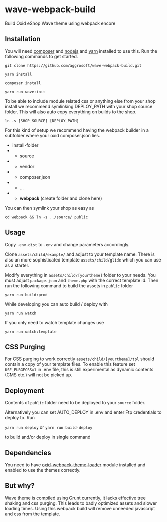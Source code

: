 # wave-webpack-build
Build Oxid eShop Wave theme using webpack encore

## Installation

You will need [composer](https://www.get-composer.org) and [nodejs](https://www.nodejs.org) and [yarn](https://yarnpkg.com/getting-started/install) installed to use this.
Run the following commands to get started.

`git clone https://github.com/aggrosoft/wave-webpack-build.git`

`yarn install`

`composer install`

`yarn run wave:init`

To be able to include module related css or anything else from your shop install we recommend symlinking DEPLOY_PATH with
your shop source folder. This will also auto copy everything on builds to the shop.

`ln -s [SHOP_SOURCE] [DEPLOY_PATH]`

For this kind of setup we recommend having the webpack builder in a subfolder where your oxid composer.json lies.

* install-folder
* * source
* * vendor
* * composer.json
* * ...
* * **webpack** (create folder and clone here)

You can then symlink your shop as easy as

`cd webpack && ln -s ../source/ public`

## Usage

Copy `.env.dist` to `.env` and change parameters accordingly.

Clone `assets/child/example/` and adjust to your template name. There is also an more sophisticated template `assets/child/glide`
which you can use as a starter.

Modify everything in `assets/child/[yourtheme]` folder to your needs. You must adjust `package.json` and `theme.php` with the
correct template id. Then run the following command to build the assets in `public` folder

`yarn run build:prod`

While developing you can auto build / deploy with

`yarn run watch`

If you only need to watch template changes use 

`yarn run watch:template`

## CSS Purging

For CSS purging to work correctly `assets/child/[yourtheme]/tpl` should contain a copy of your template files.
To enable this feature set `USE_PURGECSS=1` in .env file, this is still experimental as dynamic contents (CMS etc.)
will not be picked up.

## Deployment

Contents of `public` folder need to be deployed to your `source` folder. 

Alternatively you can set AUTO_DEPLOY in .env  and enter Ftp credentials to deploy to. Run 

`yarn run deploy` or `yarn run build-deploy`

to build and/or deploy in single command


## Dependencies

You need to have [oxid-webpack-theme-loader](https://github.com/aggrosoft/oxid-webpack-theme-loader) module installed and enabled to 
use the themes correctly.

## But why?

Wave theme is compiled using Grunt currently, it lacks effective tree shaking and css purging. This leads to badly
optimized assets and slower loading times. Using this webpack build will remove unneeded javascript and css from the
template.